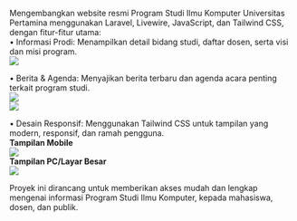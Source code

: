 Mengembangkan website resmi Program Studi Ilmu Komputer Universitas Pertamina menggunakan Laravel, Livewire, JavaScript, dan Tailwind CSS, dengan fitur-fitur utama: <br />
•	Informasi Prodi: Menampilkan detail bidang studi, daftar dosen, serta visi dan misi program. <br />
<img src="https://github.com/user-attachments/assets/8df06709-3ac7-4358-9487-a6c5f5dee658" /> <br />

•	Berita & Agenda: Menyajikan berita terbaru dan agenda acara penting terkait program studi. <br />
<img src="https://github.com/user-attachments/assets/8b7b93fd-193c-4a78-94ef-b8efc429bbcf" /> <br />
<img src="https://github.com/user-attachments/assets/131db4ff-6195-4fba-bca7-d45fdd556c1f" /> <br />

•	Desain Responsif: Menggunakan Tailwind CSS untuk tampilan yang modern, responsif, dan ramah pengguna. <br />
**Tampilan Mobile** <br />
<img src="https://github.com/user-attachments/assets/290b3208-1540-47ff-9126-c0f4bb8fbe80" /> <br />
**Tampilan PC/Layar Besar** <br />
<img src="https://github.com/user-attachments/assets/194ed8f6-338a-4898-b7d3-13ea4ef60e92" /> <br />

Proyek ini dirancang untuk memberikan akses mudah dan lengkap mengenai informasi Program Studi Ilmu Komputer,  kepada mahasiswa, dosen, dan publik.
